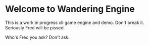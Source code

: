 # Welcome to Wandering Engine

This is a work in progress cli game engine and demo. Don't break it. Seriously Fred will be pissed.

Who's Fred you ask? Don't ask.
